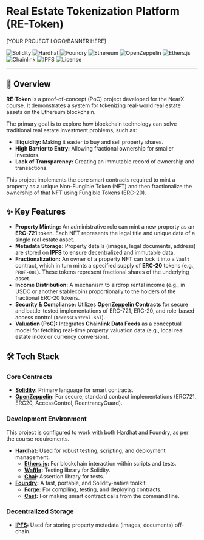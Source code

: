 # Real Estate Tokenization Platform (RE-Token)

[YOUR PROJECT LOGO/BANNER HERE]

![Solidity](https://img.shields.io/badge/Solidity-^0.8.20-lightgrey?logo=solidity)
![Hardhat](https://img.shields.io/badge/Hardhat-Framework-yellow?logo=hardhat)
![Foundry](https://img.shields.io/badge/Foundry-Framework-orange?logo=foundry)
![Ethereum](https://img.shields.io/badge/Ethereum-d3d3d3?logo=ethereum)
![OpenZeppelin](https://img.shields.io/badge/OpenZeppelin-Contracts-blue)
![Ethers.js](https://img.shields.io/badge/Ethers.js-library-blueviolet)
![Chainlink](https://img.shields.io/badge/Chainlink-Data%20Feeds-blue?logo=chainlink)
![IPFS](https://img.shields.io/badge/IPFS-Storage-cyan?logo=ipfs)
![License](https://img.shields.io/badge/License-MIT-green)

---

## 📖 Overview

**RE-Token** is a proof-of-concept (PoC) project developed for the NearX course. It demonstrates a system for tokenizing real-world real estate assets on the Ethereum blockchain.

The primary goal is to explore how blockchain technology can solve traditional real estate investment problems, such as:
* **Illiquidity:** Making it easier to buy and sell property shares.
* **High Barrier to Entry:** Allowing fractional ownership for smaller investors.
* **Lack of Transparency:** Creating an immutable record of ownership and transactions.

This project implements the core smart contracts required to mint a property as a unique Non-Fungible Token (NFT) and then fractionalize the ownership of that NFT using Fungible Tokens (ERC-20).

## ✨ Key Features

* **Property Minting:** An administrative role can mint a new property as an **ERC-721** token. Each NFT represents the legal title and unique data of a single real estate asset.
* **Metadata Storage:** Property details (images, legal documents, address) are stored on **IPFS** to ensure decentralized and immutable data.
* **Fractionalization:** An owner of a property NFT can lock it into a `Vault` contract, which in turn mints a specified supply of **ERC-20** tokens (e.g., `PROP-001`). These tokens represent fractional shares of the underlying asset.
* **Income Distribution:** A mechanism to airdrop rental income (e.g., in USDC or another stablecoin) proportionally to the holders of the fractional ERC-20 tokens.
* **Security & Compliance:** Utilizes **OpenZeppelin Contracts** for secure and battle-tested implementations of ERC-721, ERC-20, and role-based access control (`AccessControl.sol`).
* **Valuation (PoC):** Integrates **Chainlink Data Feeds** as a conceptual model for fetching real-time property valuation data (e.g., local real estate index or currency conversion).

## 🛠️ Tech Stack

### Core Contracts
* **[Solidity](https://soliditylang.org/):** Primary language for smart contracts.
* **[OpenZeppelin](https://openzeppelin.com/contracts/):** For secure, standard contract implementations (ERC721, ERC20, AccessControl, ReentrancyGuard).

### Development Environment
This project is configured to work with both Hardhat and Foundry, as per the course requirements.

* **[Hardhat](https://hardhat.org/):** Used for robust testing, scripting, and deployment management.
    * **[Ethers.js](https://docs.ethers.org/):** For blockchain interaction within scripts and tests.
    * **[Waffle](https://getwaffle.io/):** Testing library for Solidity.
    * **[Chai](https://www.chaijs.com/):** Assertion library for tests.
* **[Foundry](https://book.getfoundry.sh/):** A fast, portable, and Solidity-native toolkit.
    * **[Forge](https://book.getfoundry.sh/forge/):** For compiling, testing, and deploying contracts.
    * **[Cast](https://book.getfoundry.sh/cast/):** For making smart contract calls from the command line.

### Decentralized Storage
* **[IPFS](https://ipfs.tech/):** Used for storing property metadata (images, documents) off-chain.

